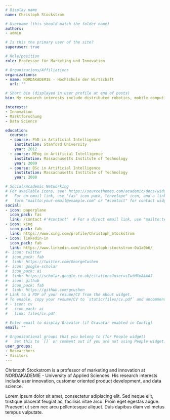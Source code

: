 ```yaml
---
# Display name
name: Christoph Stockstrom

# Username (this should match the folder name)
authors:
- admin

# Is this the primary user of the site?
superuser: true

# Role/position
role: Professor für Marketing und Innovation

# Organizations/Affiliations
organizations:
- name: NORDAKADEMIE - Hochschule der Wirtschaft
  url: ""

# Short bio (displayed in user profile at end of posts)
bio: My research interests include distributed robotics, mobile computing and programmable matter.

interests:
- Innovation
- Marktforschung
- Data Science

education:
  courses:
  - course: PhD in Artificial Intelligence
    institution: Stanford University
    year: 2012
  - course: MEng in Artificial Intelligence
    institution: Massachusetts Institute of Technology
    year: 2009
  - course: BSc in Artificial Intelligence
    institution: Massachusetts Institute of Technology
    year: 2008

# Social/Academic Networking
# For available icons, see: https://sourcethemes.com/academic/docs/widgets/#icons
#   For an email link, use "fas" icon pack, "envelope" icon, and a link in the
#   form "mailto:your-email@example.com" or "#contact" for contact widget.
social:
- icon: paperplane
  icon_pack: fas
  link: /contact #'#contact'  # For a direct email link, use "mailto:test@example.org".
- icon: xing
  icon_pack: fab
  link: https://www.xing.com/profile/Christoph_Stockstrom
- icon: linkedin-in
  icon_pack: fab
  link: https://www.linkedin.com/in/christoph-stockstrom-0a1a0b6/
#- icon: twitter
#  icon_pack: fab
#  link: https://twitter.com/GeorgeCushen
#- icon: google-scholar
#  icon_pack: ai
#  link: https://scholar.google.co.uk/citations?user=sIwtMXoAAAAJ
#- icon: github
#  icon_pack: fab
#  link: https://github.com/gcushen
# Link to a PDF of your resume/CV from the About widget.
# To enable, copy your resume/CV to `static/files/cv.pdf` and uncomment the lines below.  
# - icon: cv
#   icon_pack: ai
#   link: files/cv.pdf

# Enter email to display Gravatar (if Gravatar enabled in Config)
email: ""
  
# Organizational groups that you belong to (for People widget)
#   Set this to `[]` or comment out if you are not using People widget.  
user_groups:
- Researchers
- Visitors
---
```


Christoph Stockstrom is a professor of marketing and innovation at NORDAKADEMIE - University of Applied Sciences. His research interests include user innovation, customer oriented product development, and data science.

Lorem ipsum dolor sit amet, consectetur adipiscing elit. Sed neque elit, tristique placerat feugiat ac, facilisis vitae arcu. Proin eget egestas augue. Praesent ut sem nec arcu pellentesque aliquet. Duis dapibus diam vel metus tempus vulputate. 
